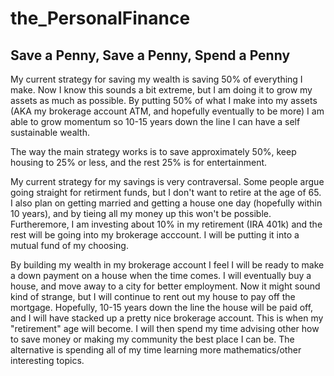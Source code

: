 # the_PersonalFinance

## Save a Penny, Save a Penny, Spend a Penny

My current strategy for saving my wealth is saving 50% of everything I make. Now I know this sounds a bit extreme, but I am doing it to grow my assets as much as possible. By putting 50% of what I make into my assets (AKA my brokerage account ATM, and hopefully eventually to be more) I am able to grow momentum so 10-15 years down the line I can have a self sustainable wealth.

The way the main strategy works is to save approximately 50%, keep housing to 25% or less, and the rest 25% is for entertainment.

My current strategy for my savings is very contraversal. Some people argue going straight for retirment funds, but I don't want to retire at the age of 65. I also plan on getting married and getting a house one day (hopefully within 10 years), and by tieing all my money up this won't be possible. Furtheremore, I am investing about 10% in my retirement (IRA 401k) and the rest will be going into my brokerage acccount. I will be putting it into a mutual fund of my choosing.

By building my wealth in my brokerage account I feel I will be ready to make a down payment on a house when the time comes. I will eventually buy a house, and move away to a city for better employment. Now it might sound kind of strange, but I will continue to rent out my house to pay off the mortgage. Hopefully, 10-15 years down the line the house will be paid off, and I will have stacked up a pretty nice brokerage account. This is when my "retirement" age will become. I will then spend my time advising other how to save money or making my community the best place I can be. The alternative is spending all of my time learning more mathematics/other interesting topics.
